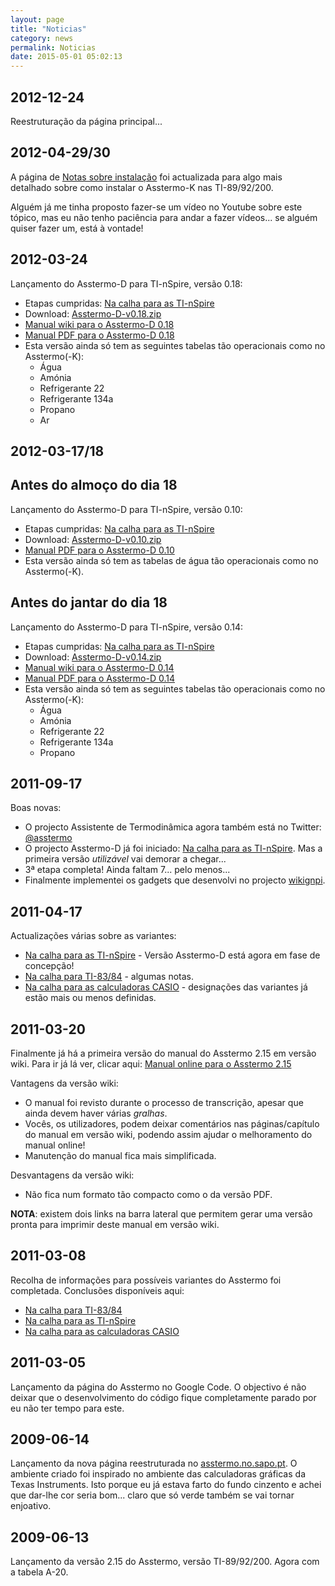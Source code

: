 ```yaml
---
layout: page
title: "Noticias"
category: news
permalink: Noticias
date: 2015-05-01 05:02:13
---
```



## 2012-12-24
Reestruturação da página principal...

## 2012-04-29/30
A página de [Notas sobre instalação](/Instalacao) foi actualizada para algo mais detalhado sobre como instalar o Asstermo-K nas TI-89/92/200.

Alguém já me tinha proposto fazer-se um vídeo no Youtube sobre este tópico, mas eu não tenho paciência para andar a fazer vídeos... se alguém quiser fazer um, está à vontade!

## 2012-03-24
Lançamento do Asstermo-D para TI-nSpire, versão 0.18:

  * Etapas cumpridas: [Na calha para as TI-nSpire](/Calha_TInSpire)
  * Download: [Asstermo-D-v0.18.zip](https://github.com/asstermo/D/releases/download/v0.18/Asstermo-D-v0.18.zip)
  * [Manual wiki para o Asstermo-D 0.18](/ManualAsstermoD018)
  * [Manual PDF para o Asstermo-D 0.18](https://github.com/asstermo/D/releases/download/v0.18/Asstermo-D-v0.18.pdf)
  * Esta versão ainda só tem as seguintes tabelas tão operacionais como no Asstermo(-K):
    * Água
    * Amónia
    * Refrigerante 22
    * Refrigerante 134a
    * Propano
    * Ar

## 2012-03-17/18

## Antes do almoço do dia 18
Lançamento do Asstermo-D para TI-nSpire, versão 0.10:

  * Etapas cumpridas: [Na calha para as TI-nSpire](/Calha_TInSpire)
  * Download: [Asstermo-D-v0.10.zip](https://github.com/asstermo/D/releases/download/v0.10/Asstermo-D-v0.10.zip)
  * [Manual PDF para o Asstermo-D 0.10](https://github.com/asstermo/D/releases/download/v0.10/Asstermo-D-v0.10.pdf)
  * Esta versão ainda só tem as tabelas de água tão operacionais como no Asstermo(-K).

## Antes do jantar do dia 18
Lançamento do Asstermo-D para TI-nSpire, versão 0.14:

  * Etapas cumpridas: [Na calha para as TI-nSpire](/Calha_TInSpire)
  * Download: [Asstermo-D-v0.14.zip](https://github.com/asstermo/D/releases/download/v0.14/Asstermo-D-v0.14.zip)
  * [Manual wiki para o Asstermo-D 0.14](/ManualAsstermoD014)
  * [Manual PDF para o Asstermo-D 0.14](https://github.com/asstermo/D/releases/download/v0.14/Asstermo-D-v0.14.pdf)
  * Esta versão ainda só tem as seguintes tabelas tão operacionais como no Asstermo(-K):
    * Água
    * Amónia
    * Refrigerante 22
    * Refrigerante 134a
    * Propano

## 2011-09-17
Boas novas:

  * O projecto Assistente de Termodinâmica agora também está no Twitter: [@asstermo](http://twitter.com/asstermo)
  * O projecto Asstermo-D já foi iniciado: [Na calha para as TI-nSpire](/Calha_TInSpire). Mas a primeira versão _utilizável_ vai demorar a chegar...
  * 3ª etapa completa! Ainda faltam 7... pelo menos...
  * Finalmente implementei os gadgets que desenvolvi no projecto [wikignpi](http://code.google.com/p/wikignpi/).

## 2011-04-17
Actualizações várias sobre as variantes:

  * [Na calha para as TI-nSpire](/Calha_TInSpire) - Versão Asstermo-D está agora em fase de concepção!
  * [Na calha para TI-83/84](/Calha_TI83_84) - algumas notas.
  * [Na calha para as calculadoras CASIO](/Calha_CASIO) - designações das variantes já estão mais ou menos definidas.

## 2011-03-20
Finalmente já há a primeira versão do manual do Asstermo 2.15 em versão wiki. Para ir já lá ver, clicar aqui: [Manual online para o Asstermo 2.15](/ManualAsstermo215)

Vantagens da versão wiki:

  * O manual foi revisto durante o processo de transcrição, apesar que ainda devem haver várias _gralhas_.
  * Vocês, os utilizadores, podem deixar comentários nas páginas/capítulo do manual em versão wiki, podendo assim ajudar o melhoramento do manual online!
  * Manutenção do manual fica mais simplificada.

Desvantagens da versão wiki:

  * Não fica num formato tão compacto como o da versão PDF.

**NOTA**: existem dois links na barra lateral que permitem gerar uma versão pronta para imprimir deste manual em versão wiki.

## 2011-03-08
Recolha de informações para possíveis variantes do Asstermo foi completada. Conclusões disponíveis aqui:

  * [Na calha para TI-83/84](/Calha_TI83_84)
  * [Na calha para as TI-nSpire](/Calha_TInSpire)
  * [Na calha para as calculadoras CASIO](/Calha_CASIO)

## 2011-03-05
Lançamento da página do Asstermo no Google Code. O objectivo é não deixar que o desenvolvimento do código fique completamente parado por eu não ter tempo para este.

## 2009-06-14
Lançamento da nova página reestruturada no [asstermo.no.sapo.pt](http://asstermo.no.sapo.pt). O ambiente criado foi inspirado no ambiente das calculadoras gráficas da Texas Instruments. Isto porque eu já estava farto do fundo cinzento e achei que dar-lhe cor seria bom... claro que só verde também se vai tornar enjoativo.

## 2009-06-13
Lançamento da versão 2.15 do Asstermo, versão TI-89/92/200. Agora com a tabela A-20.
